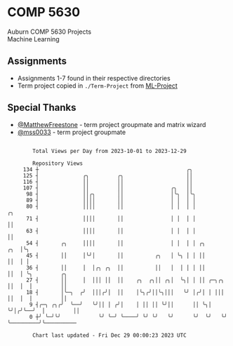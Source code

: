 # COMP 5630
Auburn COMP 5630 Projects  
Machine Learning

## Assignments
- Assignments 1-7 found in their respective directories
- Term project copied in `./Term-Project` from [ML-Project](https://github.com/wumphlett/ML-Project)

## Special Thanks
- [@MatthewFreestone](https://github.com/MatthewFreestone) - term project groupmate and matrix wizard
- [@mss0033](https://github.com/mss0033) - term project groupmate

```

        Total Views per Day from 2023-10-01 to 2023-12-29

        Repository Views
     134 ┼                                               ╭╮
     125 ┤              ╭╮         ╭╮                    ││
     116 ┤              ││         ││                    ││
     107 ┤              ││         ││               ╭╮   ││
      98 ┤              ││╭╮       ││               │╰╮  │╰╮
      89 ┤              ││││       ││               │ │  │ │
      80 ┤              ││││       ││               │ │  │ │              ╭╮
      71 ┤              ││││       ││               │ │  │ │              ││
      63 ┤              ││││       ││               │ │  │ │              ││
      54 ┤       ╭╮     ││││       ││               │ │  │ │ ╭╮       ╭╮  │╰╮
      45 ┤       ││     │╰╯│       ││          ╭╮   │ ╰╮ │ │ ││       ││  │ │
      36 ┤       ││     │  │╭╮ ╭╮  ││          ││   │  │ │ │ ││       ││  │ ╰╮         ╭╮
      27 ┤       ││     │  │││ ││  ││    ╭╮  ╭╮││ ╭╮│  ╰╮│ │ ││ ╭─╮╭╮ ││  │  │         ││
      18 ┤       │╰─╮  ╭╯  │││╭╯│  ││    │╰╮╭╯││╰╮│││   ╰╯ │╭╯│ │ │││ ││  │  │         ││
       9 ┤╭─╮ ╭╮╭╯  ╰──╯   ╰╯││ │ ╭╯│    │ ││ ││ ╰╯││      ││ ╰╮│ ╰╯│╭╯╰──╯  │         ││
       0 ┼╯ ╰─╯╰╯            ╰╯ ╰─╯ ╰────╯ ╰╯ ╰╯   ╰╯      ╰╯  ╰╯   ╰╯       ╰─────────╯╰──────────

        Chart last updated - Fri Dec 29 00:00:23 2023 UTC
        
```
